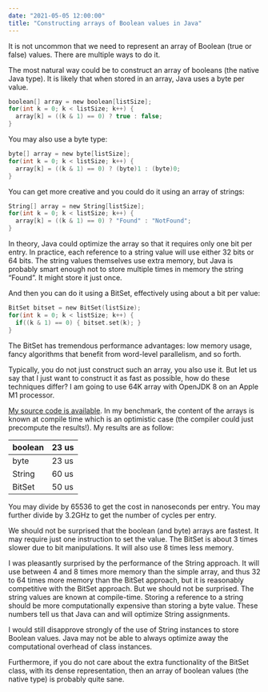 ```yaml
---
date: "2021-05-05 12:00:00"
title: "Constructing arrays of Boolean values in Java"
---
```




It is not uncommon that we need to represent an array of Boolean (true or false) values. There are multiple ways to do it.

The most natural way could be to construct an array of booleans (the native Java type). It is likely that when stored in an array, Java uses a byte per value.
```C
boolean[] array = new boolean[listSize];
for(int k = 0; k < listSize; k++) {
  array[k] = ((k & 1) == 0) ? true : false;
}
```


You may also use a byte type:
```C
byte[] array = new byte[listSize];
for(int k = 0; k < listSize; k++) {
  array[k] = ((k & 1) == 0) ? (byte)1 : (byte)0;
}
```


You can get more creative and you could do it using an array of strings:
```C
String[] array = new String[listSize];
for(int k = 0; k < listSize; k++) {
  array[k] = ((k & 1) == 0) ? "Found" : "NotFound";
}
```


In theory, Java could optimize the array so that it requires only one bit per entry. In practice, each reference to a string value will use either 32 bits or 64 bits. The string values themselves use extra memory, but Java is probably smart enough not to store multiple times in memory the string &ldquo;Found&rdquo;. It might store it just once.

And then you can do it using a BitSet, effectively using about a bit per value:
```C
BitSet bitset = new BitSet(listSize);
for(int k = 0; k < listSize; k++) {
  if((k & 1) == 0) { bitset.set(k); }
}
```


The BitSet has tremendous performance advantages: low memory usage, fancy algorithms that benefit from word-level parallelism, and so forth.

Typically, you do not just construct such an array, you also use it. But let us say that I just want to construct it as fast as possible, how do these techniques differ? I am going to use 64K array with OpenJDK 8 on an Apple M1 processor.

[My source code is available](https://github.com/lemire/Code-used-on-Daniel-Lemire-s-blog/tree/master/2021/05/05). In my benchmark, the content of the arrays is  known at compile time which is an optimistic case (the compiler could just precompute the results!). My results are as follow:

boolean                  |23 us                    |
-------------------------|-------------------------|
byte                     |23 us                    |
String                   |60 us                    |
BitSet                   |50 us                    |


You may divide by 65536 to get the cost in nanoseconds per entry. You may further divide by 3.2GHz to get the number of cycles per entry.

We should not be surprised that the boolean (and byte) arrays are fastest. It may require just one instruction to set the value. The BitSet is about 3 times slower due to bit manipulations. It will also use 8 times less memory.

I was pleasantly surprised by the performance of the String approach. It will use between 4 and 8 times more memory than the simple array, and thus 32 to 64 times more memory than the BitSet approach, but it is reasonably competitive with the BitSet approach. But we should not be surprised. The string values are known at compile-time. Storing a reference to a string should be more computationally expensive than storing a byte value. These numbers tell us that Java can and will optimize String assignments.

I would still disapprove strongly of the use of String instances to store Boolean values. Java may not be able to always optimize away the computational overhead of class instances.

Furthermore, if you do not care about the extra functionality of the BitSet class, with its dense representation, then an array of boolean values (the native type) is probably quite sane.

